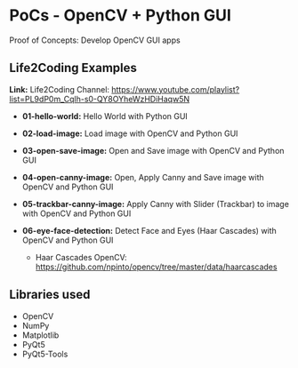# PoCs - OpenCV + Python GUI

Proof of Concepts: Develop OpenCV GUI apps

## Life2Coding Examples

**Link:** Life2Coding
Channel: <https://www.youtube.com/playlist?list=PL9dP0m_Cqlh-s0-QY8OYheWzHDiHaqw5N>

* **01-hello-world:** Hello World with Python GUI

* **02-load-image:** Load image with OpenCV and Python GUI

* **03-open-save-image:** Open and Save image with OpenCV and Python GUI

* **04-open-canny-image:** Open, Apply Canny and Save image with OpenCV and Python GUI

* **05-trackbar-canny-image:** Apply Canny with Slider (Trackbar) to image with OpenCV and Python GUI

* **06-eye-face-detection:** Detect Face and Eyes (Haar Cascades) with OpenCV and Python GUI
  * Haar Cascades OpenCV: <https://github.com/npinto/opencv/tree/master/data/haarcascades>

## Libraries used

* OpenCV
* NumPy
* Matplotlib
* PyQt5
* PyQt5-Tools